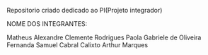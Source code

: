 Repositorio criado dedicado ao PI(Projeto integrador) 

NOME DOS INTEGRANTES:

Matheus Alexandre Clemente Rodrigues
Paola Gabriele de Oliveira
Fernanda 
Samuel Cabral Calixto
Arthur Marques
